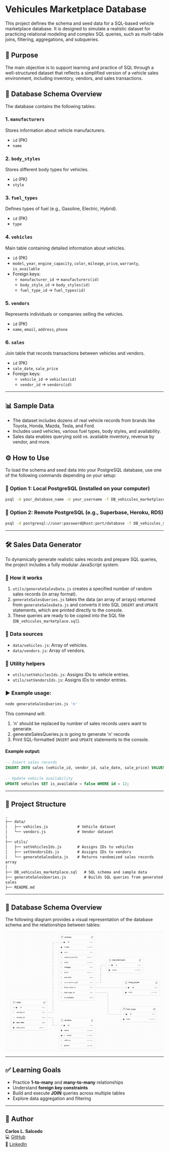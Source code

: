 # Vehicules Marketplace Database

This project defines the schema and seed data for a SQL-based vehicle marketplace database. It is designed to simulate a realistic dataset for practicing relational modeling and complex SQL queries, such as multi-table joins, filtering, aggregations, and subqueries.

## 📌 Purpose

The main objective is to support learning and practice of SQL through a well-structured dataset that reflects a simplified version of a vehicle sales environment, including inventory, vendors, and sales transactions.

## 🧱 Database Schema Overview

The database contains the following tables:

### 1. `manufacturers`
Stores information about vehicle manufacturers.

- `id` (PK)
- `name`

### 2. `body_styles`
Stores different body types for vehicles.

- `id` (PK)
- `style`

### 3. `fuel_types`
Defines types of fuel (e.g., Gasoline, Electric, Hybrid).

- `id` (PK)
- `type`

### 4. `vehicles`
Main table containing detailed information about vehicles.

- `id` (PK)
- `model`, `year`, `engine_capacity`, `color`, `mileage`, `price`, `warranty`, `is_available`
- Foreign keys:
  - `manufacturer_id` → `manufacturers(id)`
  - `body_style_id` → `body_styles(id)`
  - `fuel_type_id` → `fuel_types(id)`

### 5. `vendors`
Represents individuals or companies selling the vehicles.

- `id` (PK)
- `name`, `email`, `address`, `phone`

### 6. `sales`
Join table that records transactions between vehicles and vendors.

- `id` (PK)
- `sale_date`, `sale_price` 
- Foreign keys:
  - `vehicle_id` → `vehicles(id)`
  - `vendor_id` → `vendors(id)`

---

## 📊 Sample Data

- The dataset includes dozens of real vehicle records from brands like Toyota, Honda, Mazda, Tesla, and Ford.
- Includes used vehicles, various fuel types, body styles, and availability.
- Sales data enables querying sold vs. available inventory, revenue by vendor, and more.

## ⚙️ How to Use
To load the schema and seed data into your PostgreSQL database, use one of the following commands depending on your setup:

### 📍 Option 1: Local PostgreSQL (installed on your computer)

```bash
psql -d your_database_name -U your_username -f DB_vehicules_marketplace.sql
```
### 📍 Option 2: Remote PostgreSQL (e.g., Superbase, Heroku, RDS)

```bash
psql -d postgresql://user:password@host:port/database -f DB_vehicules_marketplace.sql
```
---

## 🛠️ Sales Data Generator

To dynamically generate realistic sales records and prepare SQL queries, the project includes a fully modular JavaScript system.

### 🔧 How it works

1. `utils/generateSalesData.js` creates a specified number of random sales records (in array format).
2. `generateSalesQueries.js` takes the data (an array of arrays) returned from `generateSalesData.js` and converts it into SQL `INSERT` and `UPDATE` statements, which are printed directly to the console.
3. These queries are ready to be copied into the SQL file (`DB_vehicules_marketplace.sql`).

### 🔗 Data sources
- `data/vehicles.js`: Array of vehicles.
- `data/vendors.js`: Array of vendors.

### 🔁 Utility helpers
- `utils/setVehiclesIds.js`: Assigns IDs to vehicle entries.
- `utils/setVendorsIds.js`: Assigns IDs to vendor entries.

### ▶️ Example usage:

```bash
node generateSalesQueries.js 'n'
```

This command will:
1. 'n' should be replaced by number of sales records users want to generate.
2. generateSalesQueries.js is going to generate 'n' records 
3. Print SQL-formatted `INSERT` and `UPDATE` statements to the console.

#### Example output:

```sql
-- Insert sales records
INSERT INTO sales (vehicle_id, vendor_id, sale_date, sale_price) VALUES (12, 3, '2024-05-18', 13500.00);

-- Update vehicle availability
UPDATE vehicles SET is_available = false WHERE id = 12;
```

---

## 📁 Project Structure

```
.
├── data/
│   ├── vehicles.js             # Vehicle dataset
│   └── vendors.js              # Vendor dataset
│
├── utils/
│   ├── setVehiclesIds.js       # Assigns IDs to vehicles
│   ├── setVendorsIds.js        # Assigns IDs to vendors
│   └── generateSalesData.js    # Returns randomized sales records array
│
├── DB_vehicules_marketplace.sql   # SQL schema and sample data
├── generateSalesQueries.js        # Builds SQL queries from generated sales
├── README.md
```

---

## 🧱 Database Schema Overview

The following diagram provides a visual representation of the database schema and the relationships between tables:

![Database Schema](./db_schema.png)

---

## ✅ Learning Goals

- Practice **1-to-many** and **many-to-many** relationships
- Understand **foreign key constraints**
- Build and execute **JOIN** queries across multiple tables
- Explore data aggregation and filtering

---

## 👤 Author

**Carlos L. Salcedo**  
💻 [GitHub](https://github.com/Carlaurence)  
💼 [LinkedIn](https://www.linkedin.com/in/carlos-salcedo-203493215)
